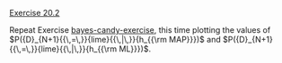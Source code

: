 [Exercise 20.2](20-2/)

Repeat Exercise [bayes-candy-exercise](#/), this time
plotting the values of
$P({D}_{N+1}{{\,=\,}}{lime}{{\,|\,}}{h_{{\rm MAP}}})$ and
$P({D}_{N+1}{{\,=\,}}{lime}{{\,|\,}}{h_{{\rm ML}}})$.
